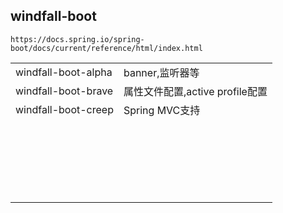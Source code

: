 ## windfall-boot

```http
https://docs.spring.io/spring-boot/docs/current/reference/html/index.html
```


|                     |                                 |
| ------------------- | ------------------------------- |
| windfall-boot-alpha | banner,监听器等                 |
| windfall-boot-brave | 属性文件配置,active profile配置 |
| windfall-boot-creep | Spring MVC支持                  |
|                     |                                 |
|                     |                                 |
|                     |                                 |
|                     |                                 |
|                     |                                 |
|                     |                                 |
|                     |                                 |
|                     |                                 |
|                     |                                 |
|                     |                                 |
|                     |                                 |
|                     |                                 |
|                     |                                 |
|                     |                                 |
|                     |                                 |
|                     |                                 |
|                     |                                 |
|                     |                                 |
|                     |                                 |
|                     |                                 |
|                     |                                 |
|                     |                                 |

